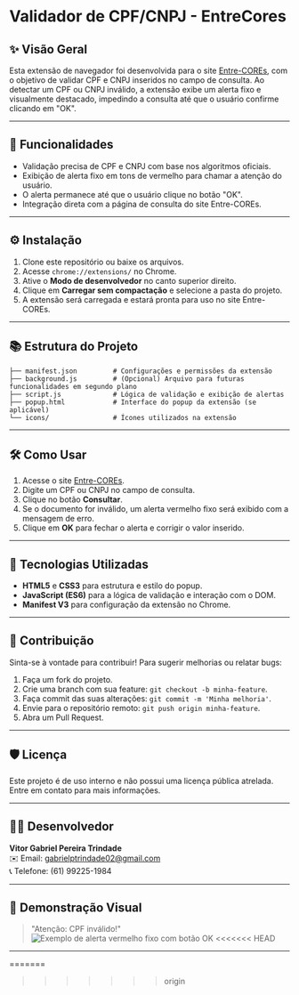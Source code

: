 # Validador de CPF/CNPJ - EntreCores

## ✨ Visão Geral
Esta extensão de navegador foi desenvolvida para o site [Entre-COREs](https://entrecores.confere.org.br/), com o objetivo de validar CPF e CNPJ inseridos no campo de consulta. Ao detectar um CPF ou CNPJ inválido, a extensão exibe um alerta fixo e visualmente destacado, impedindo a consulta até que o usuário confirme clicando em "OK".

---

## 📝 Funcionalidades
- Validação precisa de CPF e CNPJ com base nos algoritmos oficiais.
- Exibição de alerta fixo em tons de vermelho para chamar a atenção do usuário.
- O alerta permanece até que o usuário clique no botão "OK".
- Integração direta com a página de consulta do site Entre-COREs.

---

## ⚙️ Instalação
1. Clone este repositório ou baixe os arquivos.
2. Acesse `chrome://extensions/` no Chrome.
3. Ative o **Modo de desenvolvedor** no canto superior direito.
4. Clique em **Carregar sem compactação** e selecione a pasta do projeto.
5. A extensão será carregada e estará pronta para uso no site Entre-COREs.

---

## 📚 Estrutura do Projeto
```
├── manifest.json         # Configurações e permissões da extensão
├── background.js         # (Opcional) Arquivo para futuras funcionalidades em segundo plano
├── script.js             # Lógica de validação e exibição de alertas
├── popup.html            # Interface do popup da extensão (se aplicável)
└── icons/                # Ícones utilizados na extensão
```

---

## 🛠️ Como Usar
1. Acesse o site [Entre-COREs](https://entrecores.confere.org.br/).
2. Digite um CPF ou CNPJ no campo de consulta.
3. Clique no botão **Consultar**.
4. Se o documento for inválido, um alerta vermelho fixo será exibido com a mensagem de erro.
5. Clique em **OK** para fechar o alerta e corrigir o valor inserido.

---

## 🔧 Tecnologias Utilizadas
- **HTML5** e **CSS3** para estrutura e estilo do popup.
- **JavaScript (ES6)** para a lógica de validação e interação com o DOM.
- **Manifest V3** para configuração da extensão no Chrome.

---

## 💪 Contribuição
Sinta-se à vontade para contribuir! Para sugerir melhorias ou relatar bugs:
1. Faça um fork do projeto.
2. Crie uma branch com sua feature: `git checkout -b minha-feature`.
3. Faça commit das suas alterações: `git commit -m 'Minha melhoria'`.
4. Envie para o repositório remoto: `git push origin minha-feature`.
5. Abra um Pull Request.

---

## 🛡️ Licença
Este projeto é de uso interno e não possui uma licença pública atrelada. Entre em contato para mais informações.

---

## 👨‍💻 Desenvolvedor
**Vitor Gabriel Pereira Trindade**  
✉️ Email: gabrielptrindade02@gmail.com  
📞 Telefone: (61) 99225-1984  

---

## 🚀 Demonstração Visual
> "Atenção: CPF inválido!"  
![Exemplo de alerta vermelho fixo com botão OK](./icons/exemplo-alerta.png)
<<<<<<< HEAD

---


=======
>>>>>>> origin
